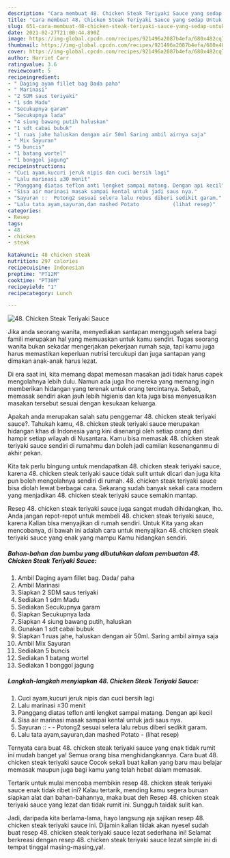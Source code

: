 ```yaml
---
description: "Cara membuat 48. Chicken Steak Teriyaki Sauce yang sedap Untuk Jualan"
title: "Cara membuat 48. Chicken Steak Teriyaki Sauce yang sedap Untuk Jualan"
slug: 651-cara-membuat-48-chicken-steak-teriyaki-sauce-yang-sedap-untuk-jualan
date: 2021-02-27T21:00:44.890Z
image: https://img-global.cpcdn.com/recipes/921496a2087b4efa/680x482cq70/48-chicken-steak-teriyaki-sauce-foto-resep-utama.jpg
thumbnail: https://img-global.cpcdn.com/recipes/921496a2087b4efa/680x482cq70/48-chicken-steak-teriyaki-sauce-foto-resep-utama.jpg
cover: https://img-global.cpcdn.com/recipes/921496a2087b4efa/680x482cq70/48-chicken-steak-teriyaki-sauce-foto-resep-utama.jpg
author: Harriet Carr
ratingvalue: 3.6
reviewcount: 5
recipeingredient:
- " Daging ayam fillet bag Dada paha"
- " Marinasi"
- "2 SDM saus teriyaki"
- "1 sdm Madu"
- "Secukupnya garam"
- "Secukupnya lada"
- "4 siung bawang putih haluskan"
- "1 sdt cabai bubuk"
- "1 ruas jahe haluskan dengan air 50ml Saring ambil airnya saja"
- " Mix Sayuran"
- "5 buncis"
- "1 batang wortel"
- "1 bonggol jagung"
recipeinstructions:
- "Cuci ayam,kucuri jeruk nipis dan cuci bersih lagi"
- "Lalu marinasi ±30 menit"
- "Panggang diatas teflon anti lengket sampai matang. Dengan api kecil"
- "Sisa air marinasi masak sampai kental untuk jadi saus nya."
- "Sayuran ::  Potong2 sesuai selera lalu rebus diberi sedikit garam."
- "Lalu tata ayam,sayuran,dan mashed Potato           (lihat resep)"
categories:
- Resep
tags:
- 48
- chicken
- steak

katakunci: 48 chicken steak 
nutrition: 297 calories
recipecuisine: Indonesian
preptime: "PT12M"
cooktime: "PT30M"
recipeyield: "1"
recipecategory: Lunch

---
```



![48. Chicken Steak Teriyaki Sauce](https://img-global.cpcdn.com/recipes/921496a2087b4efa/680x482cq70/48-chicken-steak-teriyaki-sauce-foto-resep-utama.jpg)

Jika anda seorang wanita, menyediakan santapan menggugah selera bagi famili merupakan hal yang memuaskan untuk kamu sendiri. Tugas seorang  wanita bukan sekadar mengerjakan pekerjaan rumah saja, tapi kamu juga harus memastikan keperluan nutrisi tercukupi dan juga santapan yang dimakan anak-anak harus lezat.

Di era  saat ini, kita memang dapat memesan masakan jadi tidak harus capek mengolahnya lebih dulu. Namun ada juga lho mereka yang memang ingin memberikan hidangan yang terenak untuk orang tercintanya. Sebab, memasak sendiri akan jauh lebih higienis dan kita juga bisa menyesuaikan masakan tersebut sesuai dengan kesukaan keluarga. 



Apakah anda merupakan salah satu penggemar 48. chicken steak teriyaki sauce?. Tahukah kamu, 48. chicken steak teriyaki sauce merupakan hidangan khas di Indonesia yang kini disenangi oleh setiap orang dari hampir setiap wilayah di Nusantara. Kamu bisa memasak 48. chicken steak teriyaki sauce sendiri di rumahmu dan boleh jadi camilan kesenanganmu di akhir pekan.

Kita tak perlu bingung untuk mendapatkan 48. chicken steak teriyaki sauce, karena 48. chicken steak teriyaki sauce tidak sulit untuk dicari dan juga kita pun boleh mengolahnya sendiri di rumah. 48. chicken steak teriyaki sauce bisa diolah lewat berbagai cara. Sekarang sudah banyak sekali cara modern yang menjadikan 48. chicken steak teriyaki sauce semakin mantap.

Resep 48. chicken steak teriyaki sauce juga sangat mudah dihidangkan, lho. Anda jangan repot-repot untuk membeli 48. chicken steak teriyaki sauce, karena Kalian bisa menyajikan di rumah sendiri. Untuk Kita yang akan mencobanya, di bawah ini adalah cara untuk menyajikan 48. chicken steak teriyaki sauce yang enak yang mampu Kamu hidangkan sendiri.

<!--inarticleads1-->

##### Bahan-bahan dan bumbu yang dibutuhkan dalam pembuatan 48. Chicken Steak Teriyaki Sauce:

1. Ambil  Daging ayam fillet bag. Dada/ paha
1. Ambil  Marinasi
1. Siapkan 2 SDM saus teriyaki
1. Sediakan 1 sdm Madu
1. Sediakan Secukupnya garam
1. Siapkan Secukupnya lada
1. Siapkan 4 siung bawang putih, haluskan
1. Gunakan 1 sdt cabai bubuk
1. Siapkan 1 ruas jahe, haluskan dengan air 50ml. Saring ambil airnya saja
1. Ambil  Mix Sayuran
1. Sediakan 5 buncis
1. Sediakan 1 batang wortel
1. Sediakan 1 bonggol jagung




<!--inarticleads2-->

##### Langkah-langkah menyiapkan 48. Chicken Steak Teriyaki Sauce:

1. Cuci ayam,kucuri jeruk nipis dan cuci bersih lagi
1. Lalu marinasi ±30 menit
1. Panggang diatas teflon anti lengket sampai matang. Dengan api kecil
1. Sisa air marinasi masak sampai kental untuk jadi saus nya.
1. Sayuran :: -  - Potong2 sesuai selera lalu rebus diberi sedikit garam.
1. Lalu tata ayam,sayuran,dan mashed Potato -           (lihat resep)




Ternyata cara buat 48. chicken steak teriyaki sauce yang enak tidak rumit ini mudah banget ya! Semua orang bisa menghidangkannya. Cara buat 48. chicken steak teriyaki sauce Cocok sekali buat kalian yang baru mau belajar memasak maupun juga bagi kamu yang telah hebat dalam memasak.

Tertarik untuk mulai mencoba membikin resep 48. chicken steak teriyaki sauce enak tidak ribet ini? Kalau tertarik, mending kamu segera buruan siapkan alat dan bahan-bahannya, maka buat deh Resep 48. chicken steak teriyaki sauce yang lezat dan tidak rumit ini. Sungguh taidak sulit kan. 

Jadi, daripada kita berlama-lama, hayo langsung aja sajikan resep 48. chicken steak teriyaki sauce ini. Dijamin kalian tiidak akan nyesel sudah buat resep 48. chicken steak teriyaki sauce lezat sederhana ini! Selamat berkreasi dengan resep 48. chicken steak teriyaki sauce lezat simple ini di tempat tinggal masing-masing,ya!.

